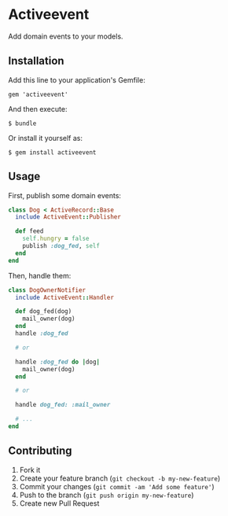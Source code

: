 # Activeevent

Add domain events to your models.

## Installation

Add this line to your application's Gemfile:

    gem 'activeevent'

And then execute:

    $ bundle

Or install it yourself as:

    $ gem install activeevent

## Usage

First, publish some domain events:

```ruby
class Dog < ActiveRecord::Base
  include ActiveEvent::Publisher

  def feed
    self.hungry = false
    publish :dog_fed, self
  end
end
```

Then, handle them:

```ruby
class DogOwnerNotifier
  include ActiveEvent::Handler

  def dog_fed(dog)
    mail_owner(dog)
  end
  handle :dog_fed

  # or

  handle :dog_fed do |dog|
    mail_owner(dog)
  end

  # or

  handle dog_fed: :mail_owner

  # ...
end
```

## Contributing

1. Fork it
2. Create your feature branch (`git checkout -b my-new-feature`)
3. Commit your changes (`git commit -am 'Add some feature'`)
4. Push to the branch (`git push origin my-new-feature`)
5. Create new Pull Request
